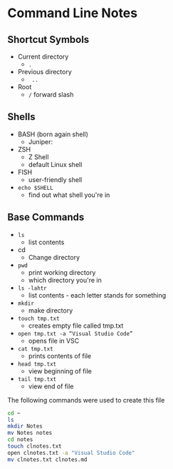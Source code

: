 # Command Line Notes 

## Shortcut Symbols
* Current directory
    * `.`
* Previous directory
    * ` ..`
* Root
    * ` / ` forward slash

## Shells
* BASH (born again shell)
    * Juniper: 
* ZSH 
    * Z Shell 
    * default Linux shell
* FISH 
    * user-friendly shell
* `echo $SHELL`
    * find out what shell you're in


## Base Commands 

* `ls`
    * list contents
* cd
    * Change directory
* `pwd`
    * print working directory
    * which directory you're in
* `ls -lahtr` 
    * list contents - each letter stands for something
* `mkdir`
    * make directory
* `touch tmp.txt` 
    * creates empty file called tmp.txt
* `open tmp.txt -a “Visual Studio Code”`
    * opens file in VSC
* `cat tmp.txt`
    * prints contents of file
* `head tmp.txt`
    * view beginning of file
* `tail tmp.txt`
    * view end of file

The following commands were used to create this file
```bash
cd ~
ls
mkdir Notes
mv Notes notes
cd notes
touch clnotes.txt
open clnotes.txt -a "Visual Studio Code"
mv clnotes.txt clnotes.md
```
